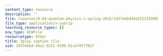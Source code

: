 ```yaml
---
content_type: resource
description: ''
file: /courses/8-04-quantum-physics-i-spring-2016/1d37ebbd44a15231939851ce74f77827_3368145.vtt
file_type: application/x-subrip
learning_resource_types: []
ocw_type: OCWFile
resourcetype: Other
title: 3play caption file
uid: 1d37ebbd-44a1-5231-9398-51ce74f77827
---
```

